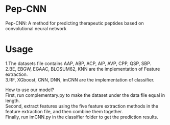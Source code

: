# Pep-CNN
Pep-CNN: A method for predicting therapeutic peptides based on convolutional neural network

# Usage
  1.The datasets file contains AAP, ABP, ACP, AIP, AVP, CPP, QSP, SBP.  
  2.BE, EBGW, EGAAC, BLOSUM62, KNN are the implementation of Feature extraction.  
  3.RF, XGboost, CNN, DNN, imCNN are the implementation of classifier.  


  How to use our model?  
  First, run complementary.py to make the dataset under the data file equal in length.  
  Second, extract features using the five feature extraction methods in the feature extraction file, and then combine them together.  
  Finally, run imCNN.py in the classifier folder to get the prediction results.  
